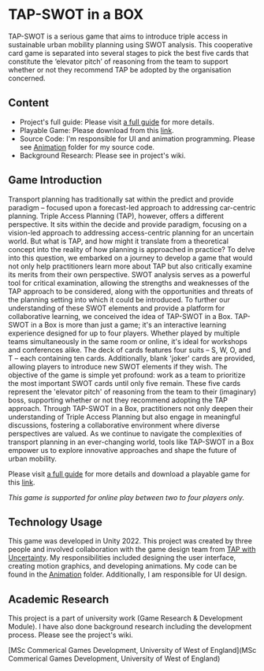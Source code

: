 # TAP-SWOT in a BOX
TAP-SWOT is a serious game that aims to introduce triple access in sustainable urban mobility planning using SWOT analysis. This cooperative card game is separated into several stages to pick the best five cards that constitute the ‘elevator pitch’ of reasoning from the team to support whether or not they recommend TAP be adopted by the organisation concerned.

## Content
* Project's full guide: Please visit [a full guide](https://uwe-repository.worktribe.com/OutputFile/10880216) for more details.
* Playable Game: Please download from this [link](https://uwe-repository.worktribe.com/OutputFile/10905227).
* Source Code: I'm responsible for UI and animation programming. Please see [Animation](https://github.com/vincentvason/TapSwot/tree/main/Assets/Scripts/Animation) folder for my source code.
* Background Research: Please see in project's wiki.

## Game Introduction
Transport planning has traditionally sat within the predict and provide paradigm – focused upon a forecast-led approach to addressing car-centric planning. Triple Access Planning (TAP), however, offers a different perspective. It sits within the decide and provide paradigm, focusing on a vision-led approach to addressing access-centric planning for an uncertain world.
But what is TAP, and how might it translate from a theoretical concept into the reality of how planning is approached in practice? To delve into this question, we embarked on a journey to develop a game that would not only help practitioners learn more about TAP but also critically examine its merits from their own perspective.
SWOT analysis serves as a powerful tool for critical examination, allowing the strengths and weaknesses of the TAP approach to be considered, along with the opportunities and threats of the planning setting into which it could be introduced. To further our understanding of these SWOT elements and provide a platform for collaborative learning, we conceived the idea of TAP-SWOT in a Box.
TAP-SWOT in a Box is more than just a game; it's an interactive learning experience designed for up to four players. Whether played by multiple teams simultaneously in the same room or online, it's ideal for workshops and conferences alike. The deck of cards features four suits – S, W, O, and T – each containing ten cards. Additionally, blank 'joker' cards are provided, allowing players to introduce new SWOT elements if they wish.
The objective of the game is simple yet profound: work as a team to prioritize the most important SWOT cards until only five remain. These five cards represent the 'elevator pitch' of reasoning from the team to their (imaginary) boss, supporting whether or not they recommend adopting the TAP approach.
Through TAP-SWOT in a Box, practitioners not only deepen their understanding of Triple Access Planning but also engage in meaningful discussions, fostering a collaborative environment where diverse perspectives are valued. As we continue to navigate the complexities of transport planning in an ever-changing world, tools like TAP-SWOT in a Box empower us to explore innovative approaches and shape the future of urban mobility.

Please visit [a full guide](https://uwe-repository.worktribe.com/OutputFile/10880216) for more details and download a playable game for this [link](https://uwe-repository.worktribe.com/OutputFile/10905227).

*This game is supported for online play between two to four players only.*

## Technology Usage
This game was developed in Unity 2022. This project was created by three people and involved collaboration with the game design team from [TAP with Uncertainty](https://www.tapforuncertainty.eu/).
My responsibilities included designing the user interface, creating motion graphics, and developing animations. My code can be found in the [Animation](https://github.com/vincentvason/TapSwot/tree/main/Assets/Scripts/Animation) folder.
Additionally, I am responsible for UI design.

## Academic Research
This project is a part of university work (Game Research & Development Module). I have also done background research including the development process.
Please see the project's wiki.

[MSc Commerical Games Development, University of West of England](MSc Commerical Games Development, University of West of England)
